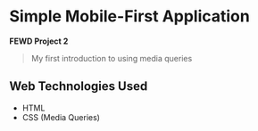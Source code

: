 # Simple Mobile-First Application
__FEWD Project 2__

> My first introduction to using media queries 

## Web Technologies Used
* HTML 
* CSS (Media Queries)

